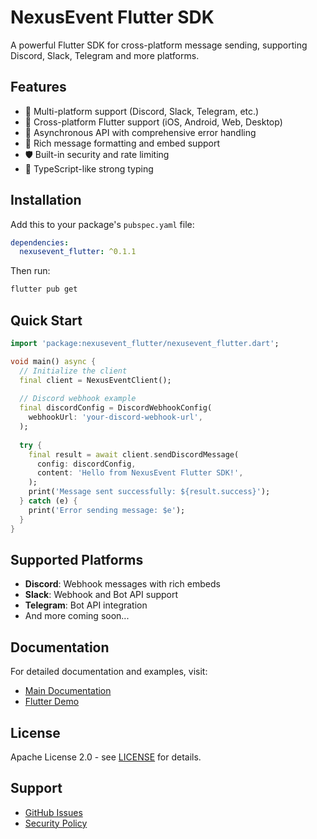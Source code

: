 # NexusEvent Flutter SDK

A powerful Flutter SDK for cross-platform message sending, supporting Discord, Slack, Telegram and more platforms.

## Features

- 🚀 Multi-platform support (Discord, Slack, Telegram, etc.)
- 📱 Cross-platform Flutter support (iOS, Android, Web, Desktop)
- 🔄 Asynchronous API with comprehensive error handling
- 🎨 Rich message formatting and embed support
- 🛡️ Built-in security and rate limiting
- 📝 TypeScript-like strong typing

## Installation

Add this to your package's `pubspec.yaml` file:

```yaml
dependencies:
  nexusevent_flutter: ^0.1.1
```

Then run:

```bash
flutter pub get
```

## Quick Start

```dart
import 'package:nexusevent_flutter/nexusevent_flutter.dart';

void main() async {
  // Initialize the client
  final client = NexusEventClient();
  
  // Discord webhook example
  final discordConfig = DiscordWebhookConfig(
    webhookUrl: 'your-discord-webhook-url',
  );
  
  try {
    final result = await client.sendDiscordMessage(
      config: discordConfig,
      content: 'Hello from NexusEvent Flutter SDK!',
    );
    print('Message sent successfully: ${result.success}');
  } catch (e) {
    print('Error sending message: $e');
  }
}
```

## Supported Platforms

- **Discord**: Webhook messages with rich embeds
- **Slack**: Webhook and Bot API support
- **Telegram**: Bot API integration
- And more coming soon...

## Documentation

For detailed documentation and examples, visit:
- [Main Documentation](https://github.com/i-vox/NexusEvent)
- [Flutter Demo](https://github.com/i-vox/NexusEvent/tree/main/examples/flutter_demo)

## License

Apache License 2.0 - see [LICENSE](LICENSE) for details.

## Support

- [GitHub Issues](https://github.com/i-vox/NexusEvent/issues)
- [Security Policy](https://github.com/i-vox/NexusEvent/blob/main/.github/SECURITY.md)